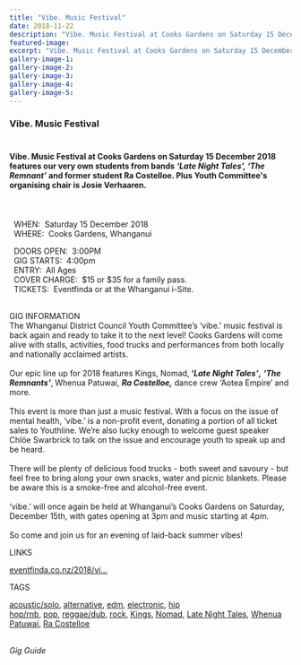 ```yaml
---
title: "Vibe. Music Festival"
date: 2018-11-22
description: "Vibe. Music Festival at Cooks Gardens on Saturday 15 December features our very own students from bands 'Late Night Tales', 'The Remnant'..."
featured-image: 
excerpt: "Vibe. Music Festival at Cooks Gardens on Saturday 15 December 2018 features our very own students from bands 'Late Night Tales', 'The Remnant'.."
gallery-image-1: 
gallery-image-2: 
gallery-image-3: 
gallery-image-4: 
gallery-image-5: 
---
```


<div class="row">
<div class="col-md-9">
<h3 class="display_title_1 summary fn">Vibe. Music Festival<br /><br /></h3>
<h4 class="display_title_1 summary fn">Vibe. Music Festival at Cooks Gardens on Saturday 15 December 2018 features our very own students from bands <em>&lsquo;Late Night Tales&rsquo;, &lsquo;The Remnant&rsquo; </em>and former student Ra Costelloe. Plus Youth Committee's organising chair is Josie Verhaaren.<br /><br /><br /></h4>
<p class="display_title_1 summary fn">&nbsp; WHEN:&nbsp; Saturday 15 December 2018<br />&nbsp; WHERE:&nbsp; Cooks Gardens, Whanganui</p>
<p class="display_title_1 summary fn">&nbsp; DOORS OPEN:&nbsp; 3:00PM<br />&nbsp; GIG STARTS:&nbsp; 4:00pm<br />&nbsp; ENTRY:&nbsp; All Ages<br />&nbsp; COVER CHARGE:&nbsp; $15&nbsp;<span>or $35 for a family pass.<br /></span>&nbsp; TICKETS:&nbsp; Eventfinda or at the Whanganui i-Site.<br />&nbsp;</p>
</div>
</div>
<p class="description">GIG INFORMATION<br />The Whanganui District Council Youth Committee&rsquo;s &lsquo;vibe.&rsquo; music festival is back again and ready to take it to the next level! Cooks Gardens will come alive with stalls, activities, food trucks and performances from both locally and nationally acclaimed artists.<br /><br />Our epic line up for 2018 features Kings, Nomad,<strong> &lsquo;</strong><em><strong>Late Night Tales<span>&rsquo;</span></strong></em><strong>,</strong> <em><strong>&lsquo;The Remnants&rsquo;</strong></em>,<strong></strong><em><strong>&nbsp;</strong></em>Whenua Patuwai, <em><strong>Ra Costelloe,</strong></em>&nbsp;dance crew &lsquo;Aotea Empire&rsquo; and more.<br /><br />This event is more than just a music festival. With a focus on the issue of mental health, &lsquo;vibe.&rsquo; is a non-profit event, donating a portion of all ticket sales to Youthline. We&rsquo;re also lucky enough to welcome guest speaker Chl&ouml;e Swarbrick to talk on the issue and encourage youth to speak up and be heard.<br /><br />There will be plenty of delicious food trucks - both sweet and savoury - but feel free to bring along your own snacks, water and picnic blankets. Please be aware this is a smoke-free and alcohol-free event.<br /><br />&lsquo;vibe.&rsquo; will once again be held at Whanganui&rsquo;s Cooks Gardens on Saturday, December 15th, with gates opening at 3pm and music starting at 4pm.<br /><br />So come and join us for an evening of laid-back summer vibes!</p>
<div class="info-header">LINKS</div>
<p><a href="https://www.eventfinda.co.nz/2018/vibe/whanganui" rel="nofollow" target="_blank">eventfinda.co.nz/2018/vi...</a></p>
<div class="info-header">TAGS</div>
<p><a href="https://www.undertheradar.co.nz/utr/gig-guide/&amp;genre=5">acoustic/solo</a><span>,&nbsp;</span><a href="https://www.undertheradar.co.nz/utr/gig-guide/&amp;genre=33">alternative</a><span>,&nbsp;</span><a href="https://www.undertheradar.co.nz/utr/gig-guide/&amp;genre=37">edm</a><span>,&nbsp;</span><a href="https://www.undertheradar.co.nz/utr/gig-guide/&amp;genre=13">electronic</a><span>,&nbsp;</span><a href="https://www.undertheradar.co.nz/utr/gig-guide/&amp;genre=11">hip hop/rnb</a><span>,&nbsp;</span><a href="https://www.undertheradar.co.nz/utr/gig-guide/&amp;genre=2">pop</a><span>,&nbsp;</span><a href="https://www.undertheradar.co.nz/utr/gig-guide/&amp;genre=19">reggae/dub</a><span>,&nbsp;</span><a href="https://www.undertheradar.co.nz/utr/gig-guide/&amp;genre=1">rock</a><span>,&nbsp;</span><a href="https://www.undertheradar.co.nz/index.php?task=searchall&amp;q=Kings">Kings</a><span>,&nbsp;</span><a href="https://www.undertheradar.co.nz/index.php?task=searchall&amp;q=Nomad">Nomad</a><span>,&nbsp;</span><a href="https://www.undertheradar.co.nz/index.php?task=searchall&amp;q=Late%20Night%20Tales">Late Night Tales</a><span>,&nbsp;</span><a href="https://www.undertheradar.co.nz/index.php?task=searchall&amp;q=Whenua%20Patuwai">Whenua Patuwai</a><span>,&nbsp;</span><a href="https://www.undertheradar.co.nz/index.php?task=searchall&amp;q=Ra%20Costelloe">Ra Costelloe</a></p>
<p><em><br />Gig Guide</em></p>


